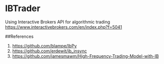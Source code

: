# IBTrader
Using Interactive Brokers API for algorithmic trading
https://www.interactivebrokers.com/en/index.php?f=5041


##References
1. https://github.com/blampe/IbPy
2. https://github.com/erdewit/ib_insync
3. https://github.com/jamesmawm/High-Frequency-Trading-Model-with-IB
